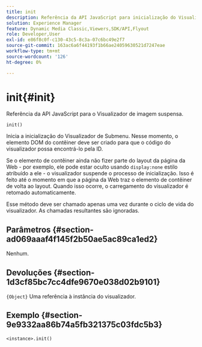 ```yaml
---
title: init
description: Referência da API JavaScript para inicialização do Visualizador de imagem suspensa.
solution: Experience Manager
feature: Dynamic Media Classic,Viewers,SDK/API,Flyout
role: Developer,User
exl-id: e86f8c0f-c130-43c5-8c3a-07c6bc49e2f7
source-git-commit: 163ac6a6f44193f1b66ae24059630521d7247eae
workflow-type: tm+mt
source-wordcount: '126'
ht-degree: 0%

---
```


# init{#init}

Referência da API JavaScript para o Visualizador de imagem suspensa.

`init()`

Inicia a inicialização do Visualizador de Submenu. Nesse momento, o elemento DOM do contêiner deve ser criado para que o código do visualizador possa encontrá-lo pela ID.

Se o elemento de contêiner ainda não fizer parte do layout da página da Web - por exemplo, ele pode estar oculto usando `display:none` estilo atribuído a ele - o visualizador suspende o processo de inicialização. Isso é feito até o momento em que a página da Web traz o elemento de contêiner de volta ao layout. Quando isso ocorre, o carregamento do visualizador é retomado automaticamente.

Esse método deve ser chamado apenas uma vez durante o ciclo de vida do visualizador. As chamadas resultantes são ignoradas.

## Parâmetros {#section-ad069aaaf4f145f2b50ae5ac89ca1ed2}

Nenhum.

## Devoluções {#section-1d3cf85bc7cc4dfe9670e038d02b9101}

`{Object}` Uma referência à instância do visualizador.

## Exemplo {#section-9e9332aa86b74a5fb321375c03fdc5b3}

```
<instance>.init()
```
